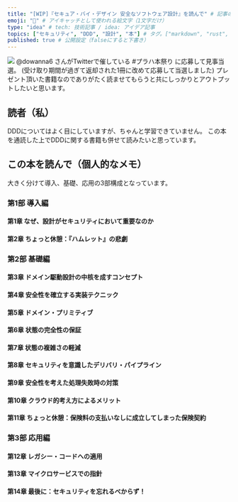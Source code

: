 ```yaml
---
title: "[WIP]『セキュア・バイ・デザイン 安全なソフトウェア設計』を読んで" # 記事のタイトル
emoji: "🐢" # アイキャッチとして使われる絵文字（1文字だけ）
type: "idea" # tech: 技術記事 / idea: アイデア記事
topics: ["セキュリティ", "DDD", "設計", "本"] # タグ。["markdown", "rust", "aws"]のように指定する
published: true # 公開設定（falseにすると下書き）
---
```


![](https://m.media-amazon.com/images/I/512NUC5YzPL._SX260_.jpg)
@dowanna6 さんがTwitterで催している #プラハ本祭り に応募して見事当選。
(受け取り期間が過ぎて返却された1冊に改めて応募して当選しました)
プレゼント頂いた書籍なのでありがたく読ませてもらうと共にしっかりとアウトプットしたいと思います。

## 読者（私）
DDDについてはよく目にしていますが、ちゃんと学習できていません。
この本を通読した上でDDDに関する書籍も併せて読みたいと思っています。

## この本を読んで（個人的なメモ）
大きく分けて導入、基礎、応用の3部構成となっています。

### 第1部 導入編
#### 第1章 なぜ、設計がセキュリティにおいて重要なのか


#### 第2章 ちょっと休憩：『ハムレット』の悲劇


### 第2部 基礎編
#### 第3章 ドメイン駆動設計の中核を成すコンセプト


#### 第4章 安全性を確立する実装テクニック


#### 第5章 ドメイン・プリミティブ


#### 第6章 状態の完全性の保証


#### 第7章 状態の複雑さの軽減


#### 第8章 セキュリティを意識したデリバリ・パイプライン


#### 第9章 安全性を考えた処理失敗時の対策


#### 第10章 クラウド的考え方によるメリット


#### 第11章 ちょっと休憩：保険料の支払いなしに成立してしまった保険契約


### 第3部 応用編
#### 第12章 レガシー・コードへの適用


#### 第13章 マイクロサービスでの指針


#### 第14章 最後に：セキュリティを忘れるべからず！